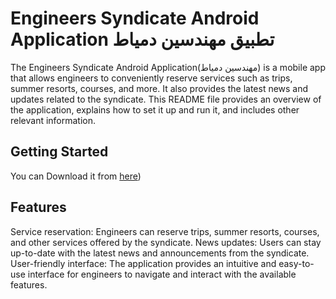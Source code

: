 # Engineers Syndicate Android Application تطبيق مهندسين دمياط

The Engineers Syndicate Android Application(مهندسين دمياط) is a mobile app that allows engineers to conveniently reserve services such as trips, summer resorts, courses, and more. It also provides the latest news and updates related to the syndicate. This README file provides an overview of the application, explains how to set it up and run it, and includes other relevant information.

## Getting Started
You can Download it from [here](https://play.google.com/store/apps/details?id=com.dhruvnakum.damiettaengineers&hl=ar&gl=US))




## Features
Service reservation: Engineers can reserve trips, summer resorts, courses, and other services offered by the syndicate.
News updates: Users can stay up-to-date with the latest news and announcements from the syndicate.
User-friendly interface: The application provides an intuitive and easy-to-use interface for engineers to navigate and interact with the available features.

